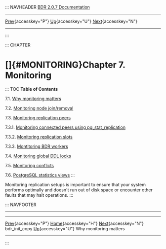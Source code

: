 ::: NAVHEADER
  [BDR 2.0.7 Documentation](index.md)
  ------------------------------------------------------------------- ---------------------------------- -- ---------------------------------------------------------------------
  [Prev](command-bdr-init-copy.md "bdr_init_copy"){accesskey="P"}   [Up](manual.md){accesskey="U"}        [Next](monitoring-why.md "Why monitoring matters"){accesskey="N"}

------------------------------------------------------------------------
:::

::: CHAPTER
# []{#MONITORING}Chapter 7. Monitoring

::: TOC
**Table of Contents**

7.1. [Why monitoring matters](monitoring-why.md)

7.2. [Monitoring node join/removal](monitoring-node-join-remove.md)

7.3. [Monitoring replication peers](monitoring-peers.md)

7.3.1. [Monitoring connected peers using
pg_stat_replication](monitoring-peers.md#MONITORING-CONNECTIONS)

7.3.2. [Monitoring replication
slots](monitoring-peers.md#MONITORING-SLOTS)

7.3.3. [Montitoring BDR
workers](monitoring-peers.md#MONITORING-WORKERS)

7.4. [Monitoring global DDL locks](monitoring-ddl-lock.md)

7.5. [Monitoring conflicts](monitoring-conflict-stats.md)

7.6. [PostgreSQL statistics views](monitoring-postgres-stats.md)
:::

Monitoring replication setups is important to ensure that your system
performs optimally and doesn\'t run out of disk space or encounter other
faults that may halt operations.
:::

::: NAVFOOTER

------------------------------------------------------------------------

  --------------------------------------------------- ----------------------------------- --------------------------------------------
  [Prev](command-bdr-init-copy.md){accesskey="P"}    [Home](index.md){accesskey="H"}    [Next](monitoring-why.md){accesskey="N"}
  bdr_init_copy                                        [Up](manual.md){accesskey="U"}                         Why monitoring matters
  --------------------------------------------------- ----------------------------------- --------------------------------------------
:::
